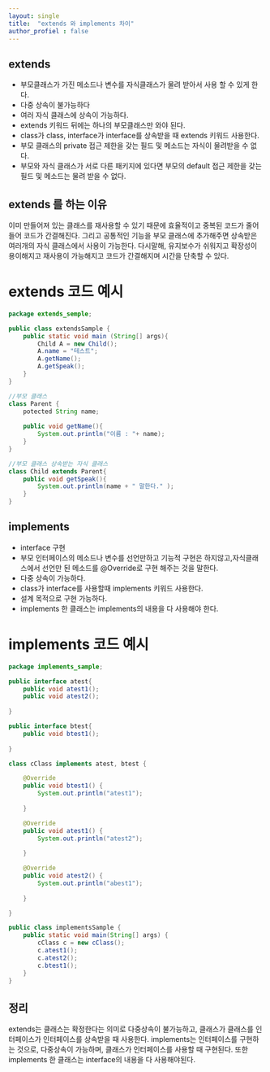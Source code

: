 ```yaml
---
layout: single
title:  "extends 와 implements 차이"
author_profiel : false
---
```


## extends
 - 부모클래스가 가진 메소드나 변수를 자식클래스가 물려 받아서 사용 할 수 있게 한다.
 - 다중 상속이 불가능하다
 - 여러 자식 클래스에 상속이 가능하다.
 - extends 키워드 뒤에는 하나의 부모클래스만 와야 된다.
 - class가 class, interface가 interface를 상속받을 때 extends 키워드 사용한다.
 - 부모 클래스의 private 접근 제한을 갖는 필드 및 메소드는 자식이 물려받을 수 없다.
 - 부모와 자식 클래스가 서로 다른 패키지에 있다면 부모의 default 접근 제한을 갖는 필드 및 메소드는 물려 받을 수 없다.
 
## extends 를 하는 이유
이미 만들어져 있는 클래스를 재사용할 수 있기 때문에 효율적이고 중복된 코드가 줄어들어 코드가 간결해진다. 그리고 공통적인 기능을 부모 클래스에 추가해주면 상속받은 여러개의 자식 클래스에서 사용이 가능한다.
다시말해, 유지보수가 쉬워지고 확장성이 용이해지고 재사용이 가능해지고 코드가 간결해지며 시간을 단축할 수 있다.

# extends 코드 예시
```java
package extends_semple;

public class extendsSample {
	public static void main (String[] args){
		Child A = new Child();
		A.name = "테스트";
		A.getName();
		A.getSpeak();
	}
} 

//부모 클래스
class Parent {
	potected String name;
	
	public void getName(){
		System.out.println("이름 : "+ name);
	}
}

//부모 클래스 상속받는 자식 클래스
class Child extends Parent{
	public void getSpeak(){
		System.out.println(name + " 말한다." );
	}
}
```

## implements
 - interface 구현
 - 부모 인터페이스의 메소드나 변수를 선언만하고 기능적 구현은 하지않고,자식클래스에서 선언만 된 메소드를 @Override로 구현 해주는 것을 말한다. 
 - 다중 상속이 가능하다.
 - class가 interface를 사용할때 implements 키워드 사용한다.
 - 설계 목적으로 구현 가능하다.
 - implements 한 클래스는 implements의 내용을 다 사용해야 한다.


# implements 코드 예시
```java
package implements_sample;

public interface atest{
	public void atest1();
	public void atest2();
	
}

public interface btest{
	public void btest1();
	
}

class cClass implements atest, btest {

	@Override
	public void btest1() {
		System.out.println("atest1");
		
	}

	@Override
	public void atest1() {
		System.out.println("atest2");
		
	}

	@Override
	public void atest2() {
		System.out.println("abest1");
		
	}

}

public class implementsSample {
	public static void main(String[] args) {
		cClass c = new cClass();
		c.atest1();
		c.atest2();
		c.btest1();
	}
}
```

## 정리
extends는 클래스는 확정한다는 의미로 다중상속이 불가능하고, 클래스가 클래스를 인터페이스가 인터페이스를 상속받을 때 사용한다.
implements는 인터페이스를 구현하는 것으로, 다중상속이 가능하며, 클래스가 인터페이스를 사용할 때 구현된다. 또한 implements 한 클래스는 interface의 내용을 다 사용해야된다.
